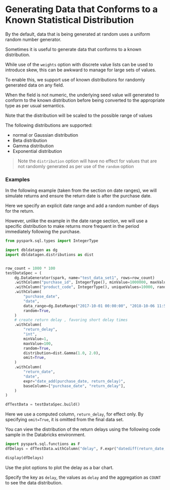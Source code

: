 # Generating Data that Conforms to a Known Statistical Distribution

By the default, data that is being generated at random uses a uniform random number generator. 

Sometimes it is useful to generate data that conforms to a known distribution. 

While use of the `weights` option with discrete value lists can be used to introduce skew, 
this can be awkward to manage for large sets of values.

To enable this, we support use of known distributions for randomly generated data on any field.

When the field is not numeric, the underlying seed value will generated to conform to the 
known distribution before being converted 
to the appropriate type as per usual semantics. 

Note that the distribution will be scaled to the possible range of values

The following distributions are supported:
- normal or Gaussian distribution
- Beta distribution
- Gamma distribution
- Exponential distribution

> Note the `distribution` option will have no effect for values that are not randomly generated as
> per use of the `random` option

### Examples 

In the following example (taken from the section on date ranges), we will simulate returns and 
ensure the return date is after the purchase date.

Here we specify an explicit date range and add a random number of days for the return.

However, unlike the example in the date range section, we will use a specific distribution to 
make returns more frequent in the period immediately following the purchase.

```python 
from pyspark.sql.types import IntegerType

import dbldatagen as dg
import dbldatagen.distributions as dist


row_count = 1000 * 100
testDataSpec = (
    dg.DataGenerator(spark, name="test_data_set1", rows=row_count)
    .withColumn("purchase_id", IntegerType(), minValue=1000000, maxValue=2000000)
    .withColumn("product_code", IntegerType(), uniqueValues=10000, random=True)
    .withColumn(
        "purchase_date",
        "date",
        data_range=dg.DateRange("2017-10-01 00:00:00", "2018-10-06 11:55:00", "days=3"),
        random=True,
    )
    # create return delay , favoring short delay times
    .withColumn(
        "return_delay",
        "int",
        minValue=1,
        maxValue=100,
        random=True,
        distribution=dist.Gamma(1.0, 2.0),
        omit=True,
    )
    .withColumn(
        "return_date",
        "date",
        expr="date_add(purchase_date, return_delay)",
        baseColumn=["purchase_date", "return_delay"],
    )
)

dfTestData = testDataSpec.build()
```

Here we use a computed column, `return_delay`, for effect only. By specifying `omit=True`, 
it is omitted from the final data set.

You can view the distribution of the return delays using the following code sample in the Databricks 
environment.

```python 
import pyspark.sql.functions as F
dfDelays = dfTestData.withColumn("delay", F.expr("datediff(return_date, purchase_date)"))

display(dfDelays)
```

Use the plot options to plot the delay as a bar chart.

Specify the key as `delay`, the values as `delay` and the aggregation as `COUNT` to see the data 
distribution.

